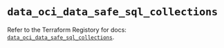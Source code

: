 # `data_oci_data_safe_sql_collections`

Refer to the Terraform Registory for docs: [`data_oci_data_safe_sql_collections`](https://registry.terraform.io/providers/oracle/oci/6.18.0/docs/data-sources/data_safe_sql_collections).
